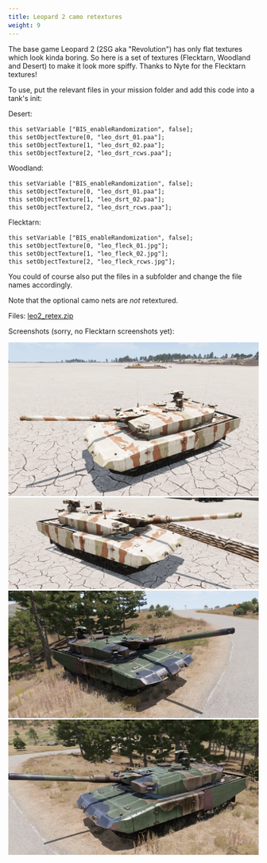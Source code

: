 ```yaml
---
title: Leopard 2 camo retextures
weight: 9
---
```


The base game Leopard 2 (2SG aka "Revolution") has only flat textures which
look kinda boring. So here is a set of textures (Flecktarn, Woodland and
Desert) to make it look more spiffy. Thanks to Nyte for the Flecktarn textures!

To use, put the relevant files in your mission folder and add this code into a
tank's init:

Desert:

```
this setVariable ["BIS_enableRandomization", false];
this setObjectTexture[0, "leo_dsrt_01.paa"];
this setObjectTexture[1, "leo_dsrt_02.paa"];
this setObjectTexture[2, "leo_dsrt_rcws.paa"];
```

Woodland:

```
this setVariable ["BIS_enableRandomization", false];
this setObjectTexture[0, "leo_dsrt_01.paa"];
this setObjectTexture[1, "leo_dsrt_02.paa"];
this setObjectTexture[2, "leo_dsrt_rcws.paa"];
```

Flecktarn:

```
this setVariable ["BIS_enableRandomization", false];
this setObjectTexture[0, "leo_fleck_01.jpg"];
this setObjectTexture[1, "leo_fleck_02.jpg"];
this setObjectTexture[2, "leo_fleck_rcws.jpg"];
```

You could of course also put the files in a subfolder and change the file names
accordingly.

Note that the optional camo nets are _not_ retextured.

Files: <a href="leo2_retex.zip">leo2_retex.zip</a>

Screenshots (sorry, no Flecktarn screenshots yet):

<img src="l2rtx_dsrt.jpg"/><br/>
<img src="l2rtx_dsrt2.jpg"/><br/>
<img src="l2rtx_wdl.jpg"/><br/>
<img src="l2rtx_wdl2.jpg"/><br/>

